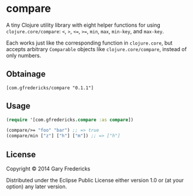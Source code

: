 # compare

A tiny Clojure utility library with eight helper functions for using
`clojure.core/compare`: `<`, `>`, `<=`, `>=`, `min`, `max`, `min-key`,
and `max-key`.

Each works just like the corresponding function in `clojure.core`, but
accepts arbitrary `Comparable` objects like `clojure.core/compare`,
instead of only numbers.

## Obtainage

`[com.gfredericks/compare "0.1.1"]`

## Usage

``` clojure
(require '[com.gfredericks.compare :as compare])

(compare/>= "foo" "bar") ;; => true
(compare/min ["z"] ["h"] ["m"]) ;; => ["h"]
```

## License

Copyright © 2014 Gary Fredericks

Distributed under the Eclipse Public License either version 1.0 or (at
your option) any later version.
